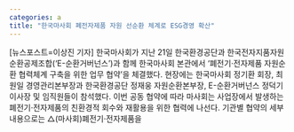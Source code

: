 ```yaml
---
categories: a
title: "한국마사회 폐전자제품 자원 선순환 체계로 ESG경영 확산"
---
```

[뉴스포스트=이상진 기자] 한국마사회가 지난 21일 한국환경공단과 한국전자지품자원순환공제조합(‘E-순환거버넌스’)과 함께 한국마사회 본관에서 ‘폐전기‧전자제품 자원순환 협력체계 구축을 위한 업무 협약’을 체결했다. 현장에는 한국마사회 정기환 회장, 최원일 경영관리본부장과 한국환경공단 정재웅 자원순환본부장, E-순환거버넌스 정덕기 이사장 및 임직원들이 참석했다. 이번 공동 협약에 따라 마사회는 사업장에서 발생하는 폐전기·전자제품의 친환경적 회수와 재활용을 위한 협력에 나선다. 기관별 협약의 세부 내용으로는 △(마사회)폐전기·전자제품을
